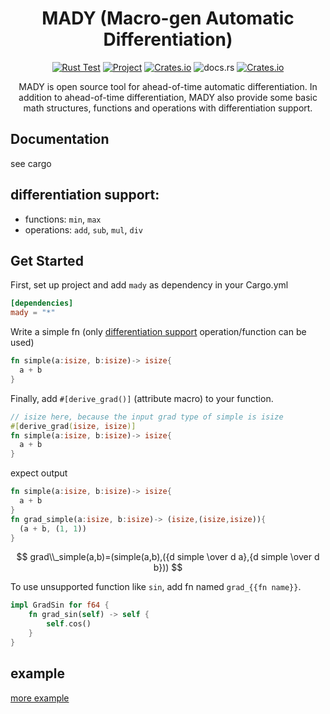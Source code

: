 <div align="center">

# MADY (Macro-gen Automatic Differentiation)

[![Rust Test](https://github.com/MDResearch/research/actions/workflows/rust.yml/badge.svg)](https://github.com/MDResearch/research/actions/workflows/rust.yml) [![Project](https://img.shields.io/badge/Project-WIP-brightgreen)](https://github.com/orgs/MDResearch/projects/3) [![Crates.io](https://img.shields.io/crates/d/mady)](https://crates.io/crates/mady) ![docs.rs](https://img.shields.io/docsrs/mady) [![Crates.io](https://img.shields.io/crates/v/mady)](https://crates.io/crates/mady)

MADY is open source tool for ahead-of-time automatic differentiation.
In addition to ahead-of-time differentiation, MADY also provide some basic math structures, functions and operations with differentiation support.

  
</div>

## Documentation

see cargo

## differentiation support:

- functions: `min`, `max`
- operations: `add`, `sub`, `mul`, `div`

## Get Started

First, set up project and add ``mady`` as dependency in your Cargo.yml
```toml
[dependencies]
mady = "*"
```

Write a simple fn (only [differentiation support](#differentiation-support) operation/function can be used)

```rust
fn simple(a:isize, b:isize)-> isize{
  a + b
}
```

Finally, add ``#[derive_grad()]`` (attribute macro) to your function.
```rust
// isize here, because the input grad type of simple is isize
#[derive_grad(isize, isize)]
fn simple(a:isize, b:isize)-> isize{
  a + b
}
```

expect output
```rust
fn simple(a:isize, b:isize)-> isize{
  a + b
}
fn grad_simple(a:isize, b:isize)-> (isize,(isize,isize)){
  (a + b, (1, 1))
}
```

$$
grad\\_simple(a,b)=(simple(a,b),({d simple \over d a},{d simple \over d b}))
$$

To use unsupported function like ``sin``, add fn named ``grad_{{fn name}}``.
```rust
impl GradSin for f64 {
    fn grad_sin(self) -> self {
        self.cos()
    }
}
```

## example

[more example](https://github.com/MDResearch/Mady/tree/main/examples)

